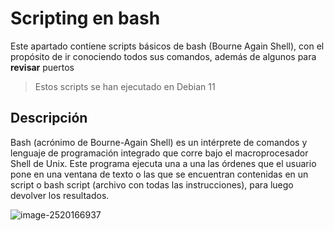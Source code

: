 # Scripting en bash
Este apartado contiene scripts básicos de bash (Bourne Again Shell), con el propósito de ir conociendo
todos sus comandos, además de algunos para **revisar** puertos
> Estos scripts se han ejecutado en Debian 11
## Descripción
Bash (acrónimo de Bourne-Again Shell) es un intérprete de comandos y lenguaje de programación integrado que corre bajo el macroprocesador Shell de Unix. Este programa ejecuta una a una las órdenes que el usuario pone en una ventana de texto o las que se encuentran contenidas en un script o bash script (archivo con todas las instrucciones), para luego devolver los resultados.

![image-2520166937](https://user-images.githubusercontent.com/111472552/203875924-2505b286-93ee-4c7d-adca-73cbc45a553c.jpg)
